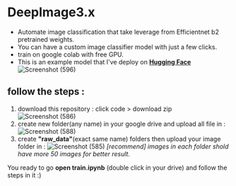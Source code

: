 # DeepImage3.x
- Automate image classification that take leverage from Efficientnet b2 pretrained weights.
- You can have a custom image classifier model with just a few clicks.
- train on google colab with free GPU.
- This is an example model that I've deploy on **[Hugging Face](https://huggingface.co/spaces/NickyGenN1/ImageClassification)**
![Screenshot (596)](https://user-images.githubusercontent.com/97141979/204102243-f56aded2-dd83-403a-a528-c9a7c643001f.png)
## follow the steps :
1. download this repository : click code > download zip
![Screenshot (586)](https://user-images.githubusercontent.com/97141979/203132211-cac17768-15bd-4143-9dec-804a0a3ce3eb.png)
2. create new folder(any name) in your google drive and upload all file in :
![Screenshot (588)](https://user-images.githubusercontent.com/97141979/203134475-44e418e4-2332-49c5-a812-9da989684f87.png)
3. create **"raw_data"**(exact same name) folders then upload your image folder in : 
![Screenshot (585)](https://user-images.githubusercontent.com/97141979/203134428-b4ed2311-8f6a-4f73-b37a-a7cd0f1b9849.png)
*[recommend] images in each folder shold have more 50 images for better result.*

You ready to go **open train.ipynb** (double click in your drive) and follow the steps in it :)
